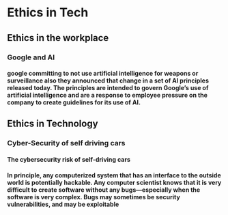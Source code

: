 # Ethics in Tech 


## Ethics in the workplace

### Google and AI 

#### google committing to not use artificial intelligence for weapons or surveillance also  they announced that change in a set of AI principles released today. The principles are intended to govern Google’s use of artificial intelligence and are a response to employee pressure on the company to create guidelines for its use of AI.

## Ethics in Technology

### Cyber-Security of self driving cars 

#### The cybersecurity risk of self-driving cars 

#### In principle, any computerized system that has an interface to the outside world is potentially hackable. Any computer scientist knows that it is very difficult to create software without any bugs—especially when the software is very complex. Bugs may sometimes be security vulnerabilities, and may be exploitable

